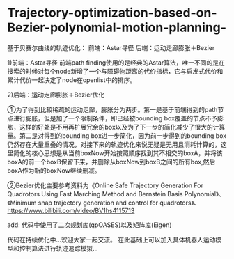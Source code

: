 # Trajectory-optimization-based-on-Bezier-polynomial-motion-planning-
基于贝赛尔曲线的轨迹优化： 前端：Astar寻径   后端：运动走廊膨胀＋Bezier

1)前端：Astar寻径
  前端path finding使用的是经典的Astar算法，唯一不同的是在搜索的时候对每个node新增了一个与障碍物距离的代价指标，它与启发式代价和累计代价一起决定了node在openlist中的排序。
  
2)后端：运动走廊膨胀＋Bezier优化

  ①为了得到比较稀疏的运动走廊，膨胀分为两步。第一是基于前端得到的path节点进行膨胀，但是加了一个限制条件，即已经被bounding box覆盖的节点不予膨胀，这样的好处是不用再扩展冗余的box以及为了下一步的简化减少了很大的计算量。第二是对得到的bounding box进一步简化，因为前一步得到的bounding box仍然存在大量重叠的情况，对接下来的轨迹优化来说无疑是无用且消耗计算的，这里简化的核心思想是从当前boxNow开始按照顺序找到其不相交的boxA，并将该boxA的前一个boxB保留下来，并删除从boxNow到boxB之间的所有box,然后boxA作为新的boxNow继续删减。
  

  ②Bezier优化主要参考资料为《Online Safe Trajectory Generation For Quadrotors Using Fast Marching Method and Bernstein Basis Polynomial》、《Minimum snap trajectory generation and control for quadrotors》、https://www.bilibili.com/video/BV1hs4115713

add: 代码中使用了二次规划库(qpOASES)以及矩阵库(Eigen)

代码在持续优化中...欢迎大家一起交流。
在此基础上可以加入具体机器人运动模型和控制算法进行轨迹追踪模拟...
